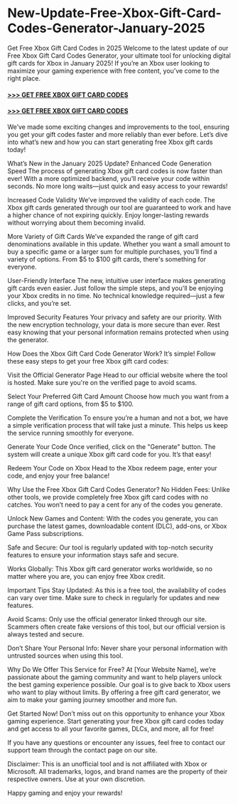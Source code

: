# New-Update-Free-Xbox-Gift-Card-Codes-Generator-January-2025
Get Free Xbox Gift Card Codes in 2025 
Welcome to the latest update of our Free Xbox Gift Card Codes Generator, your ultimate tool for unlocking digital gift cards for Xbox in January 2025! If you’re an Xbox user looking to maximize your gaming experience with free content, you’ve come to the right place.

#### [>>> GET FREE XBOX GIFT CARD CODES](https://rnap.xyz/xb/)

#### [>>> GET FREE XBOX GIFT CARD CODES](https://rnap.xyz/xb/)

We’ve made some exciting changes and improvements to the tool, ensuring you get your gift codes faster and more reliably than ever before. Let’s dive into what’s new and how you can start generating free Xbox gift cards today!

What’s New in the January 2025 Update?
Enhanced Code Generation Speed
The process of generating Xbox gift card codes is now faster than ever! With a more optimized backend, you’ll receive your code within seconds. No more long waits—just quick and easy access to your rewards!

Increased Code Validity
We’ve improved the validity of each code. The Xbox gift cards generated through our tool are guaranteed to work and have a higher chance of not expiring quickly. Enjoy longer-lasting rewards without worrying about them becoming invalid.

More Variety of Gift Cards
We’ve expanded the range of gift card denominations available in this update. Whether you want a small amount to buy a specific game or a larger sum for multiple purchases, you’ll find a variety of options. From $5 to $100 gift cards, there's something for everyone.

User-Friendly Interface
The new, intuitive user interface makes generating gift cards even easier. Just follow the simple steps, and you'll be enjoying your Xbox credits in no time. No technical knowledge required—just a few clicks, and you’re set.

Improved Security Features
Your privacy and safety are our priority. With the new encryption technology, your data is more secure than ever. Rest easy knowing that your personal information remains protected when using the generator.

How Does the Xbox Gift Card Code Generator Work?
It’s simple! Follow these easy steps to get your free Xbox gift card codes:

Visit the Official Generator Page
Head to our official website where the tool is hosted. Make sure you're on the verified page to avoid scams.

Select Your Preferred Gift Card Amount
Choose how much you want from a range of gift card options, from $5 to $100.

Complete the Verification
To ensure you’re a human and not a bot, we have a simple verification process that will take just a minute. This helps us keep the service running smoothly for everyone.

Generate Your Code
Once verified, click on the "Generate" button. The system will create a unique Xbox gift card code for you. It’s that easy!

Redeem Your Code on Xbox
Head to the Xbox redeem page, enter your code, and enjoy your free balance!

Why Use the Free Xbox Gift Card Codes Generator?
No Hidden Fees: Unlike other tools, we provide completely free Xbox gift card codes with no catches. You won’t need to pay a cent for any of the codes you generate.

Unlock New Games and Content: With the codes you generate, you can purchase the latest games, downloadable content (DLC), add-ons, or Xbox Game Pass subscriptions.

Safe and Secure: Our tool is regularly updated with top-notch security features to ensure your information stays safe and secure.

Works Globally: This Xbox gift card generator works worldwide, so no matter where you are, you can enjoy free Xbox credit.

Important Tips
Stay Updated: As this is a free tool, the availability of codes can vary over time. Make sure to check in regularly for updates and new features.

Avoid Scams: Only use the official generator linked through our site. Scammers often create fake versions of this tool, but our official version is always tested and secure.

Don’t Share Your Personal Info: Never share your personal information with untrusted sources when using this tool.

Why Do We Offer This Service for Free?
At [Your Website Name], we’re passionate about the gaming community and want to help players unlock the best gaming experience possible. Our goal is to give back to Xbox users who want to play without limits. By offering a free gift card generator, we aim to make your gaming journey smoother and more fun.

Get Started Now!
Don’t miss out on this opportunity to enhance your Xbox gaming experience. Start generating your free Xbox gift card codes today and get access to all your favorite games, DLCs, and more, all for free!

If you have any questions or encounter any issues, feel free to contact our support team through the contact page on our site.

Disclaimer: This is an unofficial tool and is not affiliated with Xbox or Microsoft. All trademarks, logos, and brand names are the property of their respective owners. Use at your own discretion.

Happy gaming and enjoy your rewards!
